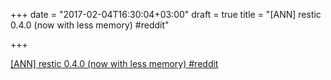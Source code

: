 +++
date = "2017-02-04T16:30:04+03:00"
draft = true
title = "[ANN] restic 0.4.0 (now with less memory)  #reddit"

+++

<p><a href="https://t.co/rTATDLNnin">[ANN] restic 0.4.0 (now with less memory)  #reddit</a></p>
